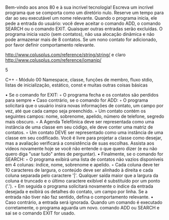 Bem-vindo aos anos 80 e à sua incrível tecnologia! Escreva um incrível
programa que se comporta como um diretório nulo.
Reserve um tempo para dar ao seu executável um nome relevante. Quando o programa
inicia, ele pede a entrada do usuário: você deve aceitar o comando ADD, o
comando SEARCH ou o comando EXIT. Quaisquer outras entradas serão excluídas.
O programa inicia vazio (sem contatos), não usa alocação dinâmica
e não pode armazenar mais de 8 contatos. Se um nono contato for adicionado, por favor
definir comportamento relevante.

http://www.cplusplus.com/reference/string/string/ e claro
http://www.cplusplus.com/reference/iomanip/

5

C++ - Módulo 00
Namespace, classe, funções de membro, fluxo stdio, listas de inicialização, estático, const e
muitas outras coisas básicas

• Se o comando for EXIT:
        ◦ O programa fecha e os contatos são perdidos para sempre
• Caso contrário, se o comando for ADD:
        ◦ O programa solicitará que o usuário insira novas informações de contato,
    um campo por vez, até que cada campo seja preenchido.
        ◦ Um contato contém os seguintes campos: nome, sobrenome, apelido,
    número de telefone, segredo mais obscuro.
        ◦ A Agenda Telefônica deve ser representada como uma instância de uma classe em seu
    código, ele deve conter uma matriz de contatos.
        ◦ Um contato DEVE ser representado como uma instância de uma classe em seu
    codificado. Você é livre para projetar a classe como desejar, mas
    a avaliação verificará a consistência de suas escolhas. Assista aos vídeos novamente
    hoje se você não entende o que quero dizer (e eu não quero
    diga "usar tudo" antes de perguntar).
• Finalmente, se o comando for SEARCH:
        ◦ O programa exibirá uma lista de contatos não vazios disponíveis em 4
    colunas: índice, nome, sobrenome e apelido.
        ◦ Cada coluna deve ter 10 caracteres de largura, o conteúdo deve ser
    alinhado à direita e cada coluna separada pelo caractere '|'. Qualquer saída
    maior que a largura da coluna é truncado e o último caractere
    exibível é substituído por um ponto ('.').
        ◦ Em seguida o programa solicitará novamente o índice da entrada desejada
    e exibirá os detalhes do contato, um campo por linha. Se a entrada não tiver
    não faz sentido, defina o comportamento relevante.
• Caso contrário, a entrada será ignorada.
Quando um comando é executado corretamente, o programa aguarda um novo.
comando ADD ou SEARCH e sai se o comando EXIT for usado.